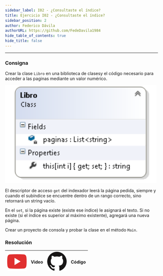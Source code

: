 ```yaml
---
sidebar_label: I02 - ¿Consultaste el índice?
title: Ejercicio I02 - ¿Consultaste el índice?
sidebar_position: 2
author: Federico Dávila
authorURL: https://github.com/FedeDavila1984
hide_table_of_contents: true
hide_title: false
---
```

---

### Consigna
Crear la clase `Libro` en una biblioteca de clasesy el código necesario para acceder a las paginas mediante un valor numérico.

![Diagrama de clase Indice](/clases/07-encapsulamiento/Ejercicios/diagramaIndice.PNG)

El descriptor de acceso `get` del indexador leerá la página pedida, siempre y cuando el subíndice se encuentre dentro de un rango correcto, sino retornará un string vacío.

En el `set`, si la página existe (existe ese índice) le asignará el texto. Si no existe (si el índice es superior al máximo existente), agregará una nueva página.

Crear un proyecto de consola y probar la clase en el método `Main`.

### Resolución
| ![img](/base/youtube.svg) | Video | ![img](/base/github.svg) | Código |
| :-----------------------: | :---: | :----------------------: | :----: |
